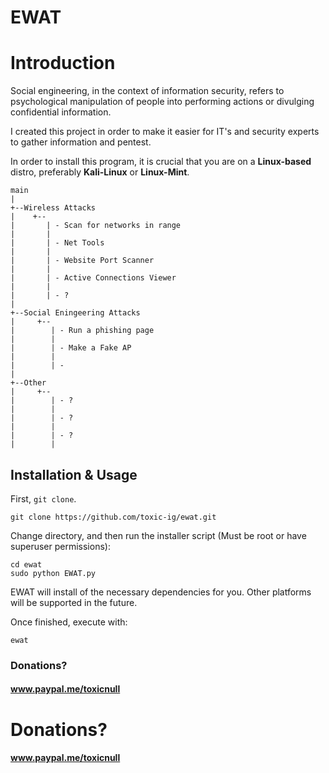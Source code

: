 # EWAT
# Introduction

Social engineering, in the context of information security, refers to psychological manipulation of people into performing actions or divulging confidential information.

I created this project in order to make it easier for IT's and security experts to gather information and pentest.

In order to install this program, it is crucial that you are on a __Linux-based__ distro, preferably __Kali-Linux__ or __Linux-Mint__.


    main
    |
    +--Wireless Attacks
    |    +--
    |       | - Scan for networks in range
    |       |  
    |       | - Net Tools
    |       |  
    |       | - Website Port Scanner
    |       |  
    |       | - Active Connections Viewer
    |       |
    |       | - ?
    |
    +--Social Eningeering Attacks
    |     +--
    |        | - Run a phishing page 
    |        |
    |        | - Make a Fake AP
    |        |
    |        | - 
    |
    +--Other
    |     +--
    |        | - ?
    |        |
    |        | - ?
    |        |
    |        | - ?
    |        |

## Installation & Usage

First, `git clone`.

    git clone https://github.com/toxic-ig/ewat.git

Change directory, and then run the installer script (Must be root or have superuser permissions):

    cd ewat
    sudo python EWAT.py

EWAT will install of the necessary dependencies for you. Other platforms will be supported in the future.

Once finished, execute with:

    ewat

### Donations?
#### www.paypal.me/toxicnull



# Donations?
#### www.paypal.me/toxicnull

